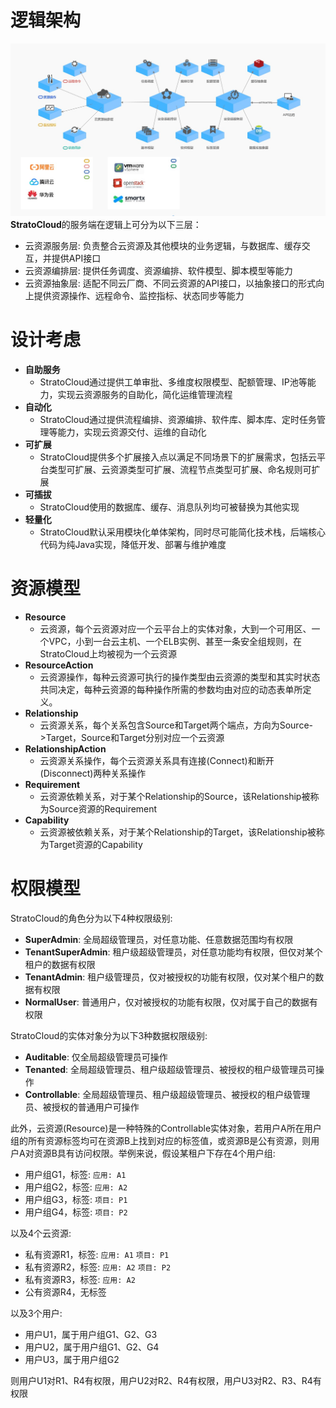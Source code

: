 # 逻辑架构
![arch](./architecture_20250422.jpg)
**StratoCloud**的服务端在逻辑上可分为以下三层：
* 云资源服务层: 负责整合云资源及其他模块的业务逻辑，与数据库、缓存交互，并提供API接口
* 云资源编排层: 提供任务调度、资源编排、软件模型、脚本模型等能力
* 云资源抽象层: 适配不同云厂商、不同云资源的API接口，以抽象接口的形式向上提供资源操作、远程命令、监控指标、状态同步等能力

# 设计考虑
* **自助服务**
  * StratoCloud通过提供工单审批、多维度权限模型、配额管理、IP池等能力，实现云资源服务的自助化，简化运维管理流程
* **自动化**
  * StratoCloud通过提供流程编排、资源编排、软件库、脚本库、定时任务管理等能力，实现云资源交付、运维的自动化
* **可扩展**
  * StratoCloud提供多个扩展接入点以满足不同场景下的扩展需求，包括云平台类型可扩展、云资源类型可扩展、流程节点类型可扩展、命名规则可扩展
* **可插拔**
  * StratoCloud使用的数据库、缓存、消息队列均可被替换为其他实现
* **轻量化**
  * StratoCloud默认采用模块化单体架构，同时尽可能简化技术栈，后端核心代码为纯Java实现，降低开发、部署与维护难度

# 资源模型
* **Resource**
  * 云资源，每个云资源对应一个云平台上的实体对象，大到一个可用区、一个VPC，小到一台云主机、一个ELB实例、甚至一条安全组规则，在StratoCloud上均被视为一个云资源
* **ResourceAction**
  * 云资源操作，每种云资源可执行的操作类型由云资源的类型和其实时状态共同决定，每种云资源的每种操作所需的参数均由对应的动态表单所定义。
* **Relationship**
  * 云资源关系，每个关系包含Source和Target两个端点，方向为Source->Target，Source和Target分别对应一个云资源
* **RelationshipAction**
  * 云资源关系操作，每个云资源关系具有连接(Connect)和断开(Disconnect)两种关系操作
* **Requirement**
  * 云资源依赖关系，对于某个Relationship的Source，该Relationship被称为Source资源的Requirement
* **Capability**
  * 云资源被依赖关系，对于某个Relationship的Target，该Relationship被称为Target资源的Capability
# 权限模型
StratoCloud的角色分为以下4种权限级别:
* **SuperAdmin**: 全局超级管理员，对任意功能、任意数据范围均有权限
* **TenantSuperAdmin**: 租户级超级管理员，对任意功能均有权限，但仅对某个租户的数据有权限
* **TenantAdmin**: 租户级管理员，仅对被授权的功能有权限，仅对某个租户的数据有权限
* **NormalUser**: 普通用户，仅对被授权的功能有权限，仅对属于自己的数据有权限

StratoCloud的实体对象分为以下3种数据权限级别:
* **Auditable**: 仅全局超级管理员可操作
* **Tenanted**: 全局超级管理员、租户级超级管理员、被授权的租户级管理员可操作
* **Controllable**: 全局超级管理员、租户级超级管理员、被授权的租户级管理员、被授权的普通用户可操作

此外，云资源(Resource)是一种特殊的Controllable实体对象，若用户A所在用户组的所有资源标签均可在资源B上找到对应的标签值，或资源B是公有资源，则用户A对资源B具有访问权限。举例来说，假设某租户下存在4个用户组:
* 用户组G1，标签: `应用: A1`
* 用户组G2，标签: `应用: A2`
* 用户组G3，标签: `项目: P1`
* 用户组G4，标签: `项目: P2`

以及4个云资源:
* 私有资源R1，标签: `应用: A1` `项目: P1`
* 私有资源R2，标签: `应用: A2` `项目: P2`
* 私有资源R3，标签: `应用: A2`
* 公有资源R4，无标签

以及3个用户:
* 用户U1，属于用户组G1、G2、G3
* 用户U2，属于用户组G1、G2、G4
* 用户U3，属于用户组G2

则用户U1对R1、R4有权限，用户U2对R2、R4有权限，用户U3对R2、R3、R4有权限